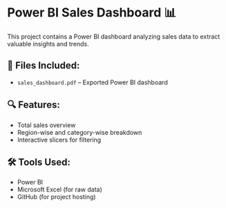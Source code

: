 # Power BI Sales Dashboard 📊

This project contains a Power BI dashboard analyzing sales data to extract valuable insights and trends.

## 📁 Files Included:
- `sales_dashboard.pdf` – Exported Power BI dashboard

## 🔍 Features:
- Total sales overview
- Region-wise and category-wise breakdown
- Interactive slicers for filtering

## 🛠 Tools Used:
- Power BI
- Microsoft Excel (for raw data)
- GitHub (for project hosting)
